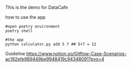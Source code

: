 This is the demo for DataCafe

how to use the app

```
#open poetry environment
poetry shell

#the app
python calculator.py add 5 7 ## 5+7 = 12
```

Guideline
https://www.notion.so/Gitflow-Case-Scenarios-ac192efe989449be9948419c94348091?pvs=4
